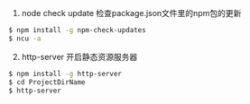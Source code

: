 1. node check update  检查package.json文件里的npm包的更新
```bash
$ npm install -g npm-check-updates
$ ncu -a
```

2. http-server  开启静态资源服务器
```bash
$ npm install -g http-server
$ cd ProjectDirName
$ http-server
```